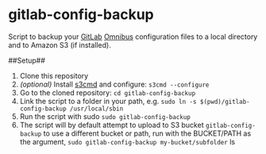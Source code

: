 gitlab-config-backup
====================

Script to backup your [GitLab](https://about.gitlab.com/) [Omnibus](https://about.gitlab.com/downloads/) configuration files to a local directory and to Amazon S3 (if installed).

##Setup##
1. Clone this repository
2. *(optional)* Install [s3cmd](https://github.com/s3tools/s3cmd/blob/master/INSTALL) and configure: ```s3cmd --configure```
3. Go to the cloned repository: ```cd gitlab-config-backup```
4. Link the script to a folder in your path, e.g. ```sudo ln -s $(pwd)/gitlab-config-backup /usr/local/sbin```
3. Run the script with sudo ```sudo gitlab-config-backup```
3. The script will by default attempt to upload to S3 bucket ```gitlab-config-backup``` to use a different bucket or path, run with the BUCKET/PATH as the argument, ```sudo gitlab-config-backup my-bucket/subfolder``` 
ls